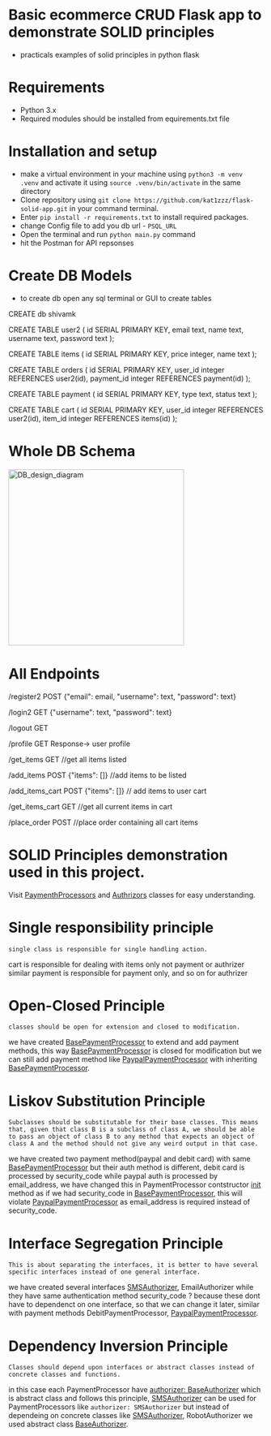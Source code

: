 # Basic ecommerce CRUD Flask app to demonstrate SOLID principles
- practicals examples of solid principles in python flask
# Requirements
- Python 3.x
- Required modules should be installed from equirements.txt file
# Installation and setup
- make a virtual environment in your machine using `python3 -m venv .venv` and activate it using `source .venv/bin/activate` in the same directory
- Clone repository using `git clone https://github.com/kat1zzz/flask-solid-app.git` in your command terminal.
- Enter `pip install -r requirements.txt` to install required packages.
- change Config file to add you db url - `PSQL_URL`
- Open the terminal and run `python main.py` command
- hit the Postman for API repsonses

# Create DB Models
- to create db open any sql terminal or GUI to create tables

CREATE db shivamk

CREATE TABLE user2
(
  id SERIAL PRIMARY KEY,
  email text,
  name text,
  username text,
  password text
);

CREATE TABLE items
(
  id SERIAL PRIMARY KEY,
  price integer,
  name text
);

CREATE TABLE orders
(
  id SERIAL PRIMARY KEY,
  user_id integer REFERENCES user2(id),
  payment_id integer REFERENCES payment(id)
);

CREATE TABLE payment
(
  id SERIAL PRIMARY KEY,
  type text,
  status text
);

CREATE TABLE cart
(
  id SERIAL PRIMARY KEY,
  user_id integer REFERENCES user2(id),
  item_id integer REFERENCES items(id)
);
# Whole DB Schema

<img width="347" alt="DB_design_diagram" src="https://user-images.githubusercontent.com/60216611/192396512-5a222263-11b4-46ee-8e87-975707eff6e1.png">


# All Endpoints
/register2 POST {"email": email, "username": text, "password": text}

/login2 GET {"username": text, "password": text}

/logout GET

/profile GET Response-> user profile

/get_items GET //get all items listed

/add_items POST {"items": []} //add items to be listed

/add_items_cart POST {"items": []} // add items to user cart

/get_items_cart GET //get all current items in cart

/place_order POST //place order containing all cart items

# SOLID Principles demonstration used in this project.
  Visit [PaymenthProcessors](https://github.com/kat1zzz/flask-solid-app/tree/master/flask_app/main/Payment) and [Authrizors](https://github.com/kat1zzz/flask-solid-app/tree/master/flask_app/main/Authorizer) classes for easy understanding.

# Single responsibility principle
  `single class is responsible for single handling action.`

  cart is responsible for dealing with items only not payment or authrizer
  similar payment is responsible for payment only, and so on for authrizer



# Open-Closed Principle
  `classes should be open for extension and closed to modification.`

  we have created [BasePaymentProcessor](https://github.com/kat1zzz/flask-solid-app/blob/master/flask_app/main/Payment/BaseProcessor.py) to extend and add payment methods, this way [BasePaymentProcessor](https://github.com/kat1zzz/flask-solid-app/blob/master/flask_app/main/Payment/BaseProcessor.py) is closed for modification but we can still add payment method like [PaypalPaymentProcessor](https://github.com/kat1zzz/flask-solid-app/blob/af5581f951a3a383f3eb527f646b362f723afba3/flask_app/main/Payment/PaymentProcessors.py#L34) with inheriting [BasePaymentProcessor](https://github.com/kat1zzz/flask-solid-app/blob/master/flask_app/main/Payment/BaseProcessor.py).



# Liskov Substitution Principle
  `Subclasses should be substitutable for their base classes. This means that, given that class B
  is a subclass of class A, we should be able to pass an object of class B to any method that expects an object of class A and the method should not give any weird output in that case.`

  we have created two payment method(paypal and debit card) with same [BasePaymentProcessor](https://github.com/kat1zzz/flask-solid-app/blob/master/flask_app/main/Payment/BaseProcessor.py) but their auth method is different, debit card is processed by security_code while paypal auth is processed by email_address, we have changed this in PaymentProcessor contstructor [init](https://github.com/kat1zzz/flask-solid-app/blob/af5581f951a3a383f3eb527f646b362f723afba3/flask_app/main/Payment/PaymentProcessors.py#L12) method as if we had security_code in [BasePaymentProcessor](https://github.com/kat1zzz/flask-solid-app/blob/master/flask_app/main/Payment/BaseProcessor.py), this will violate [PaypalPaymentProcessor](https://github.com/kat1zzz/flask-solid-app/blob/af5581f951a3a383f3eb527f646b362f723afba3/flask_app/main/Payment/PaymentProcessors.py#L34) as email_address
  is required instead of security_code.



# Interface Segregation Principle
  `This is about separating the interfaces, it is better to have several specific interfaces instead
  of one general interface.`

  we have created several interfaces [SMSAuthorizer](https://github.com/kat1zzz/flask-solid-app/blob/af5581f951a3a383f3eb527f646b362f723afba3/flask_app/main/Authorizer/Authorizers.py#L8), EmailAuthorizer while they have same authentication
  method security_code ? because these dont have to dependenct on one interface, so that we can change it later,
  similar with payment methods DebitPaymentProcessor, [PaypalPaymentProcessor](https://github.com/kat1zzz/flask-solid-app/blob/af5581f951a3a383f3eb527f646b362f723afba3/flask_app/main/Payment/PaymentProcessors.py#L34).

# Dependency Inversion Principle
  `Classes should depend upon interfaces or abstract classes instead of concrete classes and functions.`

  in this case each PaymentProcessor have [authorizer: BaseAuthorizer](https://github.com/kat1zzz/flask-solid-app/blob/af5581f951a3a383f3eb527f646b362f723afba3/flask_app/main/Payment/PaymentProcessors.py#L12) which is abstract class and follows this principle,
  [SMSAuthorizer](https://github.com/kat1zzz/flask-solid-app/blob/af5581f951a3a383f3eb527f646b362f723afba3/flask_app/main/Authorizer/Authorizers.py#L8) can be used for PaymentProcessors like `authorizer: SMSAuthorizer` but instead of dependeing on
  concrete classes like [SMSAuthorizer](https://github.com/kat1zzz/flask-solid-app/blob/af5581f951a3a383f3eb527f646b362f723afba3/flask_app/main/Authorizer/Authorizers.py#L8), RobotAuthorizer we used abstract class [BaseAuthorizer](https://github.com/kat1zzz/flask-solid-app/blob/master/flask_app/main/Authorizer/BaseAuthorizers.py).

